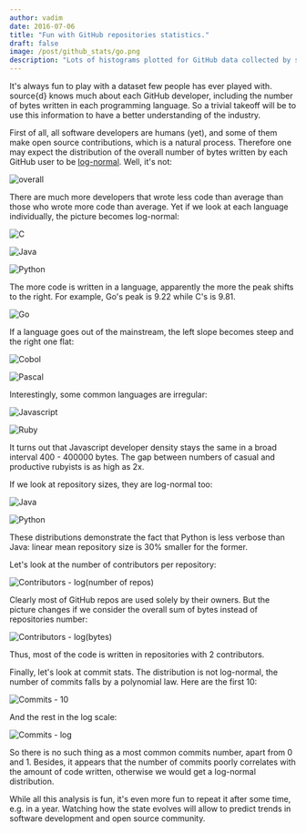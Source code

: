 ```yaml
--- 
author: vadim
date: 2016-07-06
title: "Fun with GitHub repositories statistics." 
draft: false 
image: /post/github_stats/go.png
description: "Lots of histograms plotted for GitHub data collected by source{d}." 
---
```


It's always fun to play with a dataset few people has ever played with.
source{d} knows much about each GitHub developer, including the number of
bytes written in each programming language. So a trivial takeoff will be to
use this information to have a better understanding of the industry.

First of all, all software developers are humans (yet), and some of them
make open source contributions, which is a natural process. Therefore one
may expect the distribution of the overall number of bytes written by
each GitHub user to be [log-normal](https://en.wikipedia.org/wiki/Log-normal_distribution).
Well, it's not:

![overall](/post/github_stats/overall.png)

There are much more developers that wrote less code than average than
those who wrote more code than average. 
Yet if we look at each language individually, the picture becomes log-normal:

![C](/post/github_stats/c.png)

![Java](/post/github_stats/java.png)

![Python](/post/github_stats/python.png)

The more code is written in a language, apparently the more the peak
shifts to the right. For example, Go's peak is 9.22 while C's is 9.81.

![Go](/post/github_stats/go.png)

If a language goes out of the mainstream, the left slope becomes steep and
the right one flat:

![Cobol](/post/github_stats/cobol.png)

![Pascal](/post/github_stats/pascal.png)

Interestingly, some common languages are irregular:

![Javascript](/post/github_stats/js.png)

![Ruby](/post/github_stats/ruby.png)

It turns out that Javascript developer density stays the same in a broad interval
400 - 400000 bytes. The gap between numbers of casual and productive
rubyists is as high as 2x.

If we look at repository sizes, they are log-normal too:

![Java](/post/github_stats/repo_java.png)

![Python](/post/github_stats/repo_python.png)

These distributions demonstrate the fact that Python is less verbose than
Java: linear mean repository size is 30% smaller for the former.

Let's look at the number of contributors per repository:

![Contributors - log(number of repos)](/post/github_stats/contrib_number.png)

Clearly most of GitHub repos are used solely by their owners. But the
picture changes if we consider the overall sum of bytes instead of
repositories number:

![Contributors - log(bytes)](/post/github_stats/contrib_bytes.png)

Thus, most of the code is written in repositories with 2 contributors.

Finally, let's look at commit stats. The distribution is not log-normal,
the number of commits falls by a polynomial law. Here are the first 10:

![Commits - 10](/post/github_stats/commits_10.png)

And the rest in the log scale:

![Commits - log](/post/github_stats/commits_log.png)

So there is no such thing as a most common commits number, apart from 0 and 1.
Besides, it appears that the number of commits poorly correlates with the
amount of code written, otherwise we would get a log-normal distribution.

While all this analysis is fun, it's even more fun to repeat it after
some time, e.g. in a year. Watching how the state evolves will allow to
predict trends in software development and open source community.